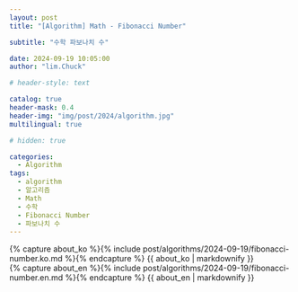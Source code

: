 ```yaml
---
layout: post
title: "[Algorithm] Math - Fibonacci Number"

subtitle: "수학 파보나치 수"

date: 2024-09-19 10:05:00
author: "lim.Chuck"

# header-style: text

catalog: true
header-mask: 0.4
header-img: "img/post/2024/algorithm.jpg"
multilingual: true

# hidden: true

categories:
  - Algorithm
tags:
  - algorithm
  - 알고리즘
  - Math
  - 수학
  - Fibonacci Number
  - 파보나치 수
---
```


<div class="ko post-container">
    {% capture about_ko %}{% include post/algorithms/2024-09-19/fibonacci-number.ko.md %}{% endcapture %}
    {{ about_ko | markdownify }}
</div>
<div class="en post-container">
    {% capture about_en %}{% include post/algorithms/2024-09-19/fibonacci-number.en.md %}{% endcapture %}
    {{ about_en | markdownify }}
</div>
